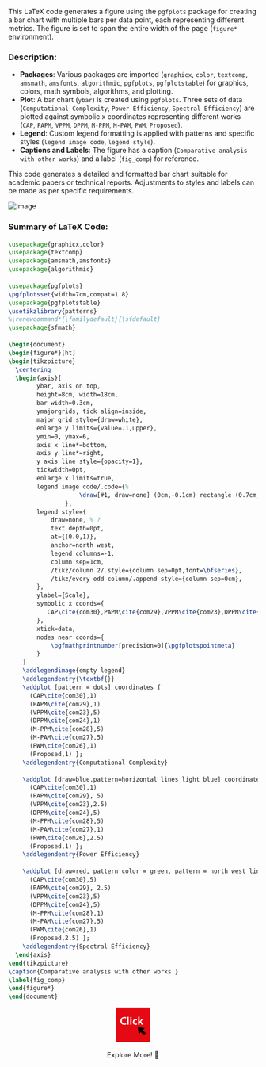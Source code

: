 This LaTeX code generates a figure using the `pgfplots` package for creating a bar chart with multiple bars per data point, each representing different metrics. The figure is set to span the entire width of the page (`figure*` environment).

### Description:
- **Packages**: Various packages are imported (`graphicx`, `color`, `textcomp`, `amsmath`, `amsfonts`, `algorithmic`, `pgfplots`, `pgfplotstable`) for graphics, colors, math symbols, algorithms, and plotting.
- **Plot**: A bar chart (`ybar`) is created using `pgfplots`. Three sets of data (`Computational Complexity`, `Power Efficiency`, `Spectral Efficiency`) are plotted against symbolic x coordinates representing different works (`CAP`, `PAPM`, `VPPM`, `DPPM`, `M-PPM`, `M-PAM`, `PWM`, `Proposed`).
- **Legend**: Custom legend formatting is applied with patterns and specific styles (`legend image code`, `legend style`).
- **Captions and Labels**: The figure has a caption (`Comparative analysis with other works`) and a label (`fig_comp`) for reference.

This code generates a detailed and formatted bar chart suitable for academic papers or technical reports. Adjustments to styles and labels can be made as per specific requirements.

![image](https://github.com/zamaex96/Color-Gradient-Bar-Plot/assets/172457177/80a72632-c564-49ae-9db7-6472904852d4)

### Summary of LaTeX Code:

```latex
\usepackage{graphicx,color}
\usepackage{textcomp}
\usepackage{amsmath,amsfonts}
\usepackage{algorithmic}

\usepackage{pgfplots}
\pgfplotsset{width=7cm,compat=1.8}
\usepackage{pgfplotstable}
\usetikzlibrary{patterns}
%\renewcommand*{\familydefault}{\sfdefault}
\usepackage{sfmath}

\begin{document}
\begin{figure*}[ht]
\begin{tikzpicture}
  \centering
  \begin{axis}[
        ybar, axis on top,
        height=8cm, width=18cm,
        bar width=0.3cm,
        ymajorgrids, tick align=inside,
        major grid style={draw=white},
        enlarge y limits={value=.1,upper},
        ymin=0, ymax=6,
        axis x line*=bottom,
        axis y line*=right,
        y axis line style={opacity=1},
        tickwidth=0pt,
        enlarge x limits=true,
        legend image code/.code={%
                    \draw[#1, draw=none] (0cm,-0.1cm) rectangle (0.7cm,0.2cm);
                },  
        legend style={
            draw=none, % ?
            text depth=0pt,
            at={(0.0,1)},
            anchor=north west,
            legend columns=-1,
            column sep=1cm,
            /tikz/column 2/.style={column sep=0pt,font=\bfseries},
            /tikz/every odd column/.append style={column sep=0cm},
        },
        ylabel={Scale},
        symbolic x coords={
           CAP\cite{com30},PAPM\cite{com29},VPPM\cite{com23},DPPM\cite{com24},M-PPM\cite{com28},M-PAM\cite{com27},PWM\cite{com26},Proposed
        },
        xtick=data,
        nodes near coords={
            \pgfmathprintnumber[precision=0]{\pgfplotspointmeta}
        }
    ]
    \addlegendimage{empty legend}
    \addlegendentry{\textbf{}}  
    \addplot [pattern = dots] coordinates {
      (CAP\cite{com30},1)
      (PAPM\cite{com29},1) 
      (VPPM\cite{com23},5)
      (DPPM\cite{com24},1) 
      (M-PPM\cite{com28},5) 
      (M-PAM\cite{com27},5)
      (PWM\cite{com26},1) 
      (Proposed,1) };
    \addlegendentry{Computational Complexity}
    
    \addplot [draw=blue,pattern=horizontal lines light blue] coordinates {
      (CAP\cite{com30},1)
      (PAPM\cite{com29}, 5) 
      (VPPM\cite{com23},2.5)
      (DPPM\cite{com24},5) 
      (M-PPM\cite{com28},5) 
      (M-PAM\cite{com27},1)
      (PWM\cite{com26},2.5) 
      (Proposed,1) };
    \addlegendentry{Power Efficiency}
    
    \addplot [draw=red, pattern color = green, pattern = north west lines] coordinates {
      (CAP\cite{com30},5)
      (PAPM\cite{com29}, 2.5) 
      (VPPM\cite{com23},5)
      (DPPM\cite{com24},5) 
      (M-PPM\cite{com28},1) 
      (M-PAM\cite{com27},5)
      (PWM\cite{com26},1) 
      (Proposed,2.5) };
    \addlegendentry{Spectral Efficiency}
  \end{axis}
\end{tikzpicture}
\caption{Comparative analysis with other works.}
\label{fig_comp}
\end{figure*}
\end{document}
```

<div align="center">
  <a href="https://maazsalman.org/">
    <img width="70" src="click-svgrepo-com.svg" alt="gh" />
  </a>
  <p> Explore More! 🚀</p>
</div>
